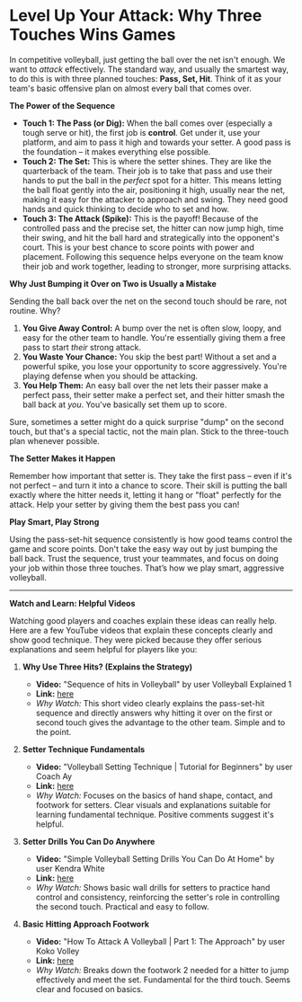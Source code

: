 # Level Up Your Attack: Why Three Touches Wins Games

In competitive volleyball, just getting the ball over the net isn't enough. We want to _attack_ effectively. The standard way, and usually the smartest way, to do this is with three planned touches: **Pass, Set, Hit**. Think of it as your team's basic offensive plan on almost every ball that comes over.

**The Power of the Sequence**

- **Touch 1: The Pass (or Dig):** When the ball comes over (especially a tough serve or hit), the first job is **control**. Get under it, use your platform, and aim to pass it high and towards your setter. A good pass is the foundation – it makes everything else possible.
- **Touch 2: The Set:** This is where the setter shines. They are like the quarterback of the team. Their job is to take that pass and use their hands to put the ball in the _perfect_ spot for a hitter. This means letting the ball float gently into the air, positioning it high, usually near the net, making it easy for the attacker to approach and swing. They need good hands and quick thinking to decide who to set and how.
- **Touch 3: The Attack (Spike):** This is the payoff! Because of the controlled pass and the precise set, the hitter can now jump high, time their swing, and hit the ball hard and strategically into the opponent's court. This is your best chance to score points with power and placement. Following this sequence helps everyone on the team know their job and work together, leading to stronger, more surprising attacks.

**Why Just Bumping it Over on Two is Usually a Mistake**

Sending the ball back over the net on the second touch should be rare, not routine. Why?

1. **You Give Away Control:** A bump over the net is often slow, loopy, and easy for the other team to handle. You're essentially giving them a free pass to start _their_ strong attack.
2. **You Waste Your Chance:** You skip the best part! Without a set and a powerful spike, you lose your opportunity to score aggressively. You're playing defense when you should be attacking.
3. **You Help Them:** An easy ball over the net lets their passer make a perfect pass, their setter make a perfect set, and their hitter smash the ball back at _you_. You've basically set them up to score.

Sure, sometimes a setter might do a quick surprise "dump" on the second touch, but that's a special tactic, not the main plan. Stick to the three-touch plan whenever possible.

**The Setter Makes it Happen**

Remember how important that setter is. They take the first pass – even if it's not perfect – and turn it into a chance to score. Their skill is putting the ball exactly where the hitter needs it, letting it hang or "float" perfectly for the attack. Help your setter by giving them the best pass you can!

**Play Smart, Play Strong**

Using the pass-set-hit sequence consistently is how good teams control the game and score points. Don't take the easy way out by just bumping the ball back. Trust the sequence, trust your teammates, and focus on doing your job within those three touches. That’s how we play smart, aggressive volleyball.

---

**Watch and Learn: Helpful Videos**

Watching good players and coaches explain these ideas can really help. Here are a few YouTube videos that explain these concepts clearly and show good technique. They were picked because they offer serious explanations and seem helpful for players like you:

1. **Why Use Three Hits? (Explains the Strategy)**
    
    - **Video:** "Sequence of hits in Volleyball" by user Volleyball Explained 1
    - **Link:** [here](https://www.youtube.com/watch?v=G9X2G2lJKSU)
    - _Why Watch:_ This short video clearly explains the pass-set-hit sequence and directly answers why hitting it over on the first or second touch gives the advantage to the other team. Simple and to the point.
2. **Setter Technique Fundamentals**
    
    - **Video:** "Volleyball Setting Technique | Tutorial for Beginners" by user Coach Ay
    - **Link:** [here](https://www.youtube.com/watch?v=VH0LiQH5D5U)
    - _Why Watch:_ Focuses on the basics of hand shape, contact, and footwork for setters. Clear visuals and explanations suitable for learning fundamental technique. Positive comments suggest it's helpful.
3. **Setter Drills You Can Do Anywhere**
    
    - **Video:** "Simple Volleyball Setting Drills You Can Do At Home" by user Kendra White
    - **Link:** [here](https://www.youtube.com/watch?v=cgORSUi50Jg)
    - _Why Watch:_ Shows basic wall drills for setters to practice hand control and consistency, reinforcing the setter's role in controlling the second touch. Practical and easy to follow.
4. **Basic Hitting Approach Footwork**
    
    - **Video:** "How To Attack A Volleyball | Part 1: The Approach" by user Koko Volley
    - **Link:** [here](https://www.youtube.com/watch?v=hzOzVihhyis)
    - _Why Watch:_ Breaks down the footwork 2 needed for a hitter to jump effectively and meet the set. Fundamental for the third touch. Seems clear and focused on basics.
